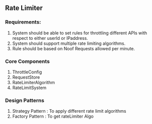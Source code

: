 ## Rate Limiter

### Requirements:
1. System should be able to set rules for throttling different APIs with respect to either userId or IPaddress.
2. System should support multiple rate limiting algorithms.
3. Rule should be based on Noof Requests allowed per minute.

### Core Components
1. ThrottleConfig
2. RequestStore
3. RateLimiterAlgorithm
4. RateLimitSystem

### Design Patterns
1. Strategy Pattern : To apply different rate limit algorithms
2. Factory Pattern : To get rateLimiter Algo